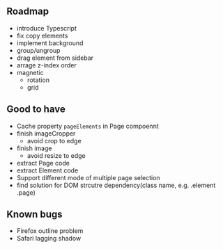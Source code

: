 ## Roadmap

- introduce Typescript
- fix copy elements
- implement background
- group/ungroup
- drag element from sidebar
- arrage z-index order
- magnetic
  - rotation
  - grid

## Good to have

- Cache property `pageElements` in Page compoennt
- finish imageCropper
  - avoid crop to edge
- finish image
  - avoid resize to edge
- extract Page code
- extract Element code
- Support different mode of multiple page selection
- find solution for DOM strcutre dependency(class name, e.g. .element .page)

## Known bugs

- Firefox outline problem
- Safari lagging shadow
